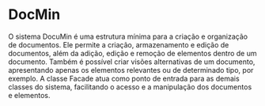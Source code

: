 # DocMin
O sistema DocuMin é uma estrutura mínima para a criação e organização de documentos. Ele permite a criação, armazenamento e edição de documentos, além da adição, edição e remoção de elementos dentro de um documento. Também é possível criar visões alternativas de um documento, apresentando apenas os elementos relevantes ou de determinado tipo, por exemplo. A classe Facade atua como ponto de entrada para as demais classes do sistema, facilitando o acesso e a manipulação dos documentos e elementos.
